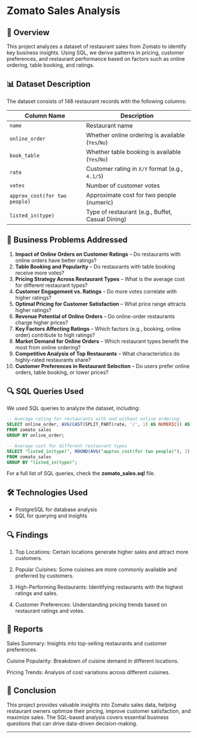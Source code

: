 # Zomato Sales Analysis

## 📌 Overview
This project analyzes a dataset of restaurant sales from Zomato to identify key business insights. Using SQL, we derive patterns in pricing, customer preferences, and restaurant performance based on factors such as online ordering, table booking, and ratings.

## 📊 Dataset Description
The dataset consists of 148 restaurant records with the following columns:

| Column Name                     | Description |
|----------------------------------|-------------|
| `name`                           | Restaurant name |
| `online_order`                   | Whether online ordering is available (`Yes`/`No`) |
| `book_table`                     | Whether table booking is available (`Yes`/`No`) |
| `rate`                            | Customer rating in `X/Y` format (e.g., `4.1/5`) |
| `votes`                           | Number of customer votes |
| `approx_cost(for two people)`    | Approximate cost for two people (numeric) |
| `listed_in(type)`                 | Type of restaurant (e.g., Buffet, Casual Dining) |

## 🚀 Business Problems Addressed
1. **Impact of Online Orders on Customer Ratings** – Do restaurants with online orders have better ratings?
2. **Table Booking and Popularity** – Do restaurants with table booking receive more votes?
3. **Pricing Strategy Across Restaurant Types** – What is the average cost for different restaurant types?
4. **Customer Engagement vs. Ratings** – Do more votes correlate with higher ratings?
5. **Optimal Pricing for Customer Satisfaction** – What price range attracts higher ratings?
6. **Revenue Potential of Online Orders** – Do online-order restaurants charge higher prices?
7. **Key Factors Affecting Ratings** – Which factors (e.g., booking, online order) contribute to high ratings?
8. **Market Demand for Online Orders** – Which restaurant types benefit the most from online ordering?
9. **Competitive Analysis of Top Restaurants** – What characteristics do highly-rated restaurants share?
10. **Customer Preferences in Restaurant Selection** – Do users prefer online orders, table booking, or lower prices?

## 🔍 SQL Queries Used
We used SQL queries to analyze the dataset, including:
```sql
-- Average rating for restaurants with and without online ordering
SELECT online_order, AVG(CAST(SPLIT_PART(rate, '/', 1) AS NUMERIC)) AS avg_rating
FROM zomato_sales
GROUP BY online_order;
```
```sql
-- Average cost for different restaurant types
SELECT "listed_in(type)", ROUND(AVG("approx_cost(for two people)"), 1) AS avg_cost
FROM zomato_sales
GROUP BY "listed_in(type)";
```
For a full list of SQL queries, check the **zomato_sales.sql** file.

## 🛠 Technologies Used
- PostgreSQL for database analysis
- SQL for querying and insights


## 🔍 Findings

1. Top Locations: Certain locations generate higher sales and attract more customers.

2. Popular Cuisines: Some cuisines are more commonly available and preferred by customers.

3. High-Performing Restaurants: Identifying restaurants with the highest ratings and sales.

4. Customer Preferences: Understanding pricing trends based on restaurant ratings and votes.

## 📑 Reports

Sales Summary: Insights into top-selling restaurants and customer preferences.

Cuisine Popularity: Breakdown of cuisine demand in different locations.

Pricing Trends: Analysis of cost variations across different cuisines.  

## 🏁 Conclusion

This project provides valuable insights into Zomato sales data, helping restaurant owners optimize their pricing, improve customer satisfaction, and maximize sales. The SQL-based analysis covers essential business questions that can drive data-driven decision-making.

---
